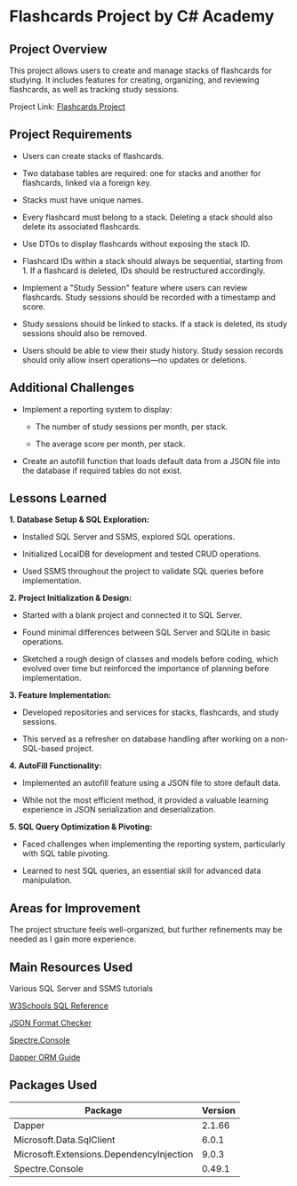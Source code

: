 # Flashcards Project by C# Academy

## Project Overview

This project allows users to create and manage stacks of flashcards for studying. It includes features for creating, organizing, and reviewing flashcards, as well as tracking study sessions.

Project Link: [Flashcards Project](https://www.thecsharpacademy.com/project/14/flashcards)

## Project Requirements

- Users can create stacks of flashcards.

- Two database tables are required: one for stacks and another for flashcards, linked via a foreign key.

- Stacks must have unique names.

- Every flashcard must belong to a stack. Deleting a stack should also delete its associated flashcards.

- Use DTOs to display flashcards without exposing the stack ID.

- Flashcard IDs within a stack should always be sequential, starting from 1. If a flashcard is deleted, IDs should be restructured accordingly.

- Implement a "Study Session" feature where users can review flashcards. Study sessions should be recorded with a timestamp and score.

- Study sessions should be linked to stacks. If a stack is deleted, its study sessions should also be removed.

- Users should be able to view their study history. Study session records should only allow insert operations—no updates or deletions.

## Additional Challenges

- Implement a reporting system to display:

  - The number of study sessions per month, per stack.

  - The average score per month, per stack.

- Create an autofill function that loads default data from a JSON file into the database if required tables do not exist.

## Lessons Learned

**1. Database Setup & SQL Exploration:**

  - Installed SQL Server and SSMS, explored SQL operations.

  - Initialized LocalDB for development and tested CRUD operations.

  - Used SSMS throughout the project to validate SQL queries before implementation.

**2. Project Initialization & Design:**

  - Started with a blank project and connected it to SQL Server.

  - Found minimal differences between SQL Server and SQLite in basic operations.

  - Sketched a rough design of classes and models before coding, which evolved over time but reinforced the importance of planning before implementation.

**3. Feature Implementation:**

  - Developed repositories and services for stacks, flashcards, and study sessions.

  - This served as a refresher on database handling after working on a non-SQL-based project.

**4. AutoFill Functionality:**

  - Implemented an autofill feature using a JSON file to store default data.

  - While not the most efficient method, it provided a valuable learning experience in JSON serialization and deserialization.

**5. SQL Query Optimization & Pivoting:**

  - Faced challenges when implementing the reporting system, particularly with SQL table pivoting.

  - Learned to nest SQL queries, an essential skill for advanced data manipulation.

## Areas for Improvement

The project structure feels well-organized, but further refinements may be needed as I gain more experience.

## Main Resources Used

Various SQL Server and SSMS tutorials

[W3Schools SQL Reference](https://www.w3schools.com/SQL)

[JSON Format Checker](https://jsonchecker.com/)

[Spectre.Console](https://spectreconsole.net/)

[Dapper ORM Guide](https://www.learndapper.com/)

## Packages Used
| Package | Version |
|---------|---------|
| Dapper | 2.1.66 |
| Microsoft.Data.SqlClient | 6.0.1 |
| Microsoft.Extensions.DependencyInjection | 9.0.3 |
| Spectre.Console | 0.49.1 |







